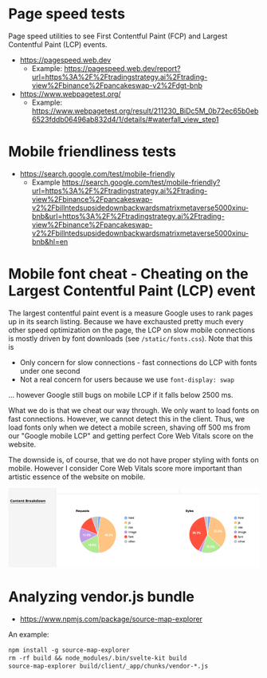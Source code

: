 # Page speed tests

Page speed utilities to see First Contentful Paint (FCP) and Largest Contentful Paint (LCP) events.

* https://pagespeed.web.dev
  * Example: https://pagespeed.web.dev/report?url=https%3A%2F%2Ftradingstrategy.ai%2Ftrading-view%2Fbinance%2Fpancakeswap-v2%2Fdgt-bnb
* https://www.webpagetest.org/
  * Example: https://www.webpagetest.org/result/211230_BiDc5M_0b72ec65b0eb6523fddb06496ab832d4/1/details/#waterfall_view_step1

# Mobile friendliness tests

* https://search.google.com/test/mobile-friendly
  * Example https://search.google.com/test/mobile-friendly?url=https%3A%2F%2Ftradingstrategy.ai%2Ftrading-view%2Fbinance%2Fpancakeswap-v2%2Fbillntedsupsidedownbackwardsmatrixmetaverse5000xinu-bnb&url=https%3A%2F%2Ftradingstrategy.ai%2Ftrading-view%2Fbinance%2Fpancakeswap-v2%2Fbillntedsupsidedownbackwardsmatrixmetaverse5000xinu-bnb&hl=en

# Mobile font cheat - Cheating on the Largest Contentful Paint (LCP) event

The largest contentful paint event is a measure Google uses to
rank pages up in its search listing. Because we have exchausted pretty much every other speed optimization on the page,
the LCP on slow mobile connections is mostly driven by font downloads (see `/static/fonts.css`).
Note that this is 

- Only concern for slow connections - fast connections do LCP with fonts under one second
- Not a real concern for users because we use `font-display: swap`

... however Google still bugs on mobile LCP if it falls below 2500 ms.

What we do is that we cheat our way through. We only want to load fonts on fast connections.
However, we cannot detect this in the client. Thus, we load fonts only when we detect a mobile screen,
shaving off 500 ms from our "Google mobile LCP" and getting perfect Core Web Vitals score on the website.

The downside is, of course, that we do not have proper styling with fonts on mobile.
However I consider Core Web Vitals score more important than artistic essence of the website
on mobile.

![Download bytes breakdown](font-breakdown.png)
			 
# Analyzing vendor.js bundle

* https://www.npmjs.com/package/source-map-explorer

An example:

```
npm install -g source-map-explorer
rm -rf build && node_modules/.bin/svelte-kit build
source-map-explorer build/client/_app/chunks/vendor-*.js
```